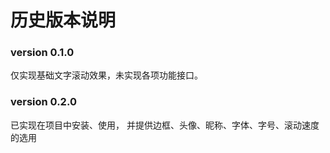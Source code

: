 # 历史版本说明



### version 0.1.0
仅实现基础文字滚动效果，未实现各项功能接口。

### version 0.2.0
已实现在项目中安装、使用，
并提供边框、头像、昵称、字体、字号、滚动速度的选用